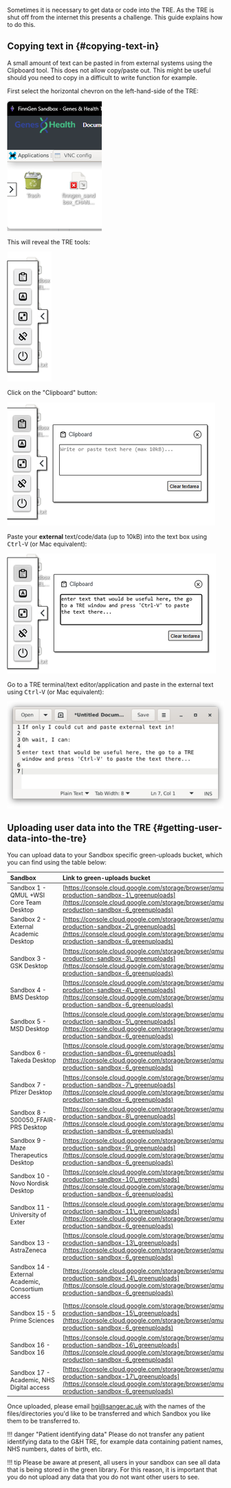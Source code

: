 Sometimes it is necessary to get data or code into the TRE. As the TRE is shut off from the internet this presents a challenge. This guide explains how to do this.

## Copying text in {#copying-text-in}

A small amount of text can be pasted in from external systems using the Clipboard tool. This does not allow copy/paste out. This might be useful should you need to copy in a difficult to write function for example.

First select the horizontal chevron on the left-hand-side of the TRE:

![TRE tools chevron](../images/getting-data-in-and-out-of-the-TRE/gnh_tre_tools_chevron.png)

This will reveal the TRE tools:

![TRE tools](../images/getting-data-in-and-out-of-the-TRE/tre-tools.png)

Click on the "Clipboard" button:

![Clipboard tool](../images/getting-data-in-and-out-of-the-TRE/clipboard-tool.png)

Paste your **external** text/code/data (up to 10kB) into the text box using <kbd>Ctrl</kbd>-<kbd>V</kbd> (or Mac equivalent):

![Clipboard tool with text](../images/getting-data-in-and-out-of-the-TRE/clipboard-tool-with-text.png)

Go to a TRE terminal/text editor/application and paste in the external text using <kbd>Ctrl</kbd>-<kbd>V</kbd> (or Mac equivalent):

![pasted text](../images/getting-data-in-and-out-of-the-TRE/text-pasted-in-text-editor.png)

## Uploading user data into the TRE {#getting-user-data-into-the-tre}

You can upload data to your Sandbox specific green-uploads bucket, which you can find using the table below:

| Sandbox | Link to green-uploads bucket |
| :---- | :---- |
| Sandbox 1 \- QMUL \+WSI Core Team Desktop | [https://console.cloud.google.com/storage/browser/qmul-production-sandbox-1\_greenuploads](https://console.cloud.google.com/storage/browser/qmul-production-sandbox-6_greenuploads) |
| Sandbox 2 \- External Academic Desktop | [https://console.cloud.google.com/storage/browser/qmul-production-sandbox-2\_greenuploads](https://console.cloud.google.com/storage/browser/qmul-production-sandbox-6_greenuploads) |
| Sandbox 3 \- GSK Desktop | [https://console.cloud.google.com/storage/browser/qmul-production-sandbox-3\_greenuploads](https://console.cloud.google.com/storage/browser/qmul-production-sandbox-6_greenuploads) |
| Sandbox 4 \- BMS Desktop | [https://console.cloud.google.com/storage/browser/qmul-production-sandbox-4\_greenuploads](https://console.cloud.google.com/storage/browser/qmul-production-sandbox-6_greenuploads) |
| Sandbox 5 \- MSD Desktop | [https://console.cloud.google.com/storage/browser/qmul-production-sandbox-5\_greenuploads](https://console.cloud.google.com/storage/browser/qmul-production-sandbox-6_greenuploads) |
| Sandbox 6 \- Takeda Desktop | [https://console.cloud.google.com/storage/browser/qmul-production-sandbox-6\_greenuploads](https://console.cloud.google.com/storage/browser/qmul-production-sandbox-6_greenuploads) |
| Sandbox 7 \- Pfizer Desktop | [https://console.cloud.google.com/storage/browser/qmul-production-sandbox-7\_greenuploads](https://console.cloud.google.com/storage/browser/qmul-production-sandbox-6_greenuploads) |
| Sandbox 8 \- S00050\_FFAIR-PRS Desktop | [https://console.cloud.google.com/storage/browser/qmul-production-sandbox-8\_greenuploads](https://console.cloud.google.com/storage/browser/qmul-production-sandbox-6_greenuploads) |
| Sandbox 9 \- Maze Therapeutics Desktop | [https://console.cloud.google.com/storage/browser/qmul-production-sandbox-9\_greenuploads](https://console.cloud.google.com/storage/browser/qmul-production-sandbox-6_greenuploads) |
| Sandbox 10 \- Novo Nordisk Desktop | [https://console.cloud.google.com/storage/browser/qmul-production-sandbox-10\_greenuploads](https://console.cloud.google.com/storage/browser/qmul-production-sandbox-6_greenuploads) |
| Sandbox  11 \- University of Exter | [https://console.cloud.google.com/storage/browser/qmul-production-sandbox-11\_greenuploads](https://console.cloud.google.com/storage/browser/qmul-production-sandbox-6_greenuploads) |
| Sandbox 13 \- AstraZeneca | [https://console.cloud.google.com/storage/browser/qmul-production-sandbox-13\_greenuploads](https://console.cloud.google.com/storage/browser/qmul-production-sandbox-6_greenuploads) |
| Sandbox 14 \- External Academic, Consortium access | [https://console.cloud.google.com/storage/browser/qmul-production-sandbox-14\_greenuploads](https://console.cloud.google.com/storage/browser/qmul-production-sandbox-6_greenuploads) |
| Sandbox 15 \- 5 Prime Sciences | [https://console.cloud.google.com/storage/browser/qmul-production-sandbox-15\_greenuploads](https://console.cloud.google.com/storage/browser/qmul-production-sandbox-6_greenuploads) |
| Sandbox 16 \- Sandbox 16 | [https://console.cloud.google.com/storage/browser/qmul-production-sandbox-16\_greenuploads](https://console.cloud.google.com/storage/browser/qmul-production-sandbox-6_greenuploads) |
| Sandbox 17 \- Academic, NHS Digital access | [https://console.cloud.google.com/storage/browser/qmul-production-sandbox-17\_greenuploads](https://console.cloud.google.com/storage/browser/qmul-production-sandbox-6_greenuploads) |

Once uploaded, please email [hgi@sanger.ac.uk](mailto:hgi@sanger.ac.uk) with the names of the files/directories you'd like to be transferred and which Sandbox you like them to be transferred to.

!!! danger "Patient identifying data"
    Please do not transfer any patient identifying data to the G&H TRE, for example data containing patient names, NHS numbers, dates of birth, etc. 

!!! tip
    Please be aware at present, all users in your sandbox can see all data that is being stored in the green library. For this reason, it is important that you do not upload any data that you do not want other users to see.

